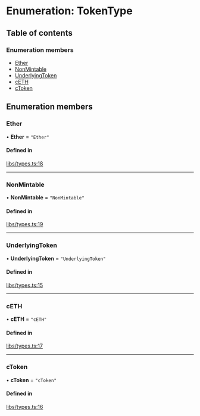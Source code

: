 # Enumeration: TokenType

## Table of contents

### Enumeration members

- [Ether](TokenType.md#ether)
- [NonMintable](TokenType.md#nonmintable)
- [UnderlyingToken](TokenType.md#underlyingtoken)
- [cETH](TokenType.md#ceth)
- [cToken](TokenType.md#ctoken)

## Enumeration members

### Ether

• **Ether** = `"Ether"`

#### Defined in

[libs/types.ts:18](https://github.com/notional-finance/sdk-v2/blob/20a2e58/src/libs/types.ts#L18)

___

### NonMintable

• **NonMintable** = `"NonMintable"`

#### Defined in

[libs/types.ts:19](https://github.com/notional-finance/sdk-v2/blob/20a2e58/src/libs/types.ts#L19)

___

### UnderlyingToken

• **UnderlyingToken** = `"UnderlyingToken"`

#### Defined in

[libs/types.ts:15](https://github.com/notional-finance/sdk-v2/blob/20a2e58/src/libs/types.ts#L15)

___

### cETH

• **cETH** = `"cETH"`

#### Defined in

[libs/types.ts:17](https://github.com/notional-finance/sdk-v2/blob/20a2e58/src/libs/types.ts#L17)

___

### cToken

• **cToken** = `"cToken"`

#### Defined in

[libs/types.ts:16](https://github.com/notional-finance/sdk-v2/blob/20a2e58/src/libs/types.ts#L16)

